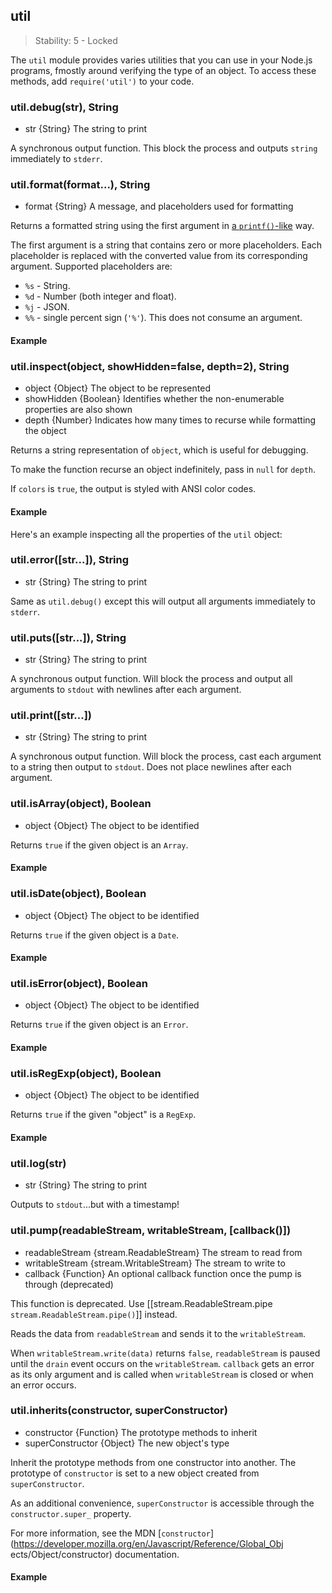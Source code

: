 ## util

> Stability: 5 - Locked


The `util` module provides varies utilities that you can use in your Node.js
programs, fmostly around verifying the type of an object. To access these
methods, add `require('util')` to your code.


### util.debug(str), String
- str {String}   The string to print

A synchronous output function. This block the process and outputs `string`
immediately to `stderr`.



### util.format(format...), String
- format {String} A message, and placeholders used for formatting

Returns a formatted string using the first argument in [a
`printf()`-like](http://en.wikipedia.org/wiki/Printf_format_string#Format_placeholders) way.

The first argument is a string that contains zero or more placeholders. Each
placeholder is replaced with the converted value from its corresponding
argument. Supported placeholders are:

* `%s` - String.
* `%d` - Number (both integer and float).
* `%j` - JSON.
* `%%` - single percent sign (`'%'`). This does not consume an argument.


#### Example

<script src='http://snippets.c9.io/github.com/c9/nodemanual.org-examples/nodejs_ref_guide/util/util.format.js?linestart=3&lineend=0&showlines=false' defer='defer'></script> 


### util.inspect(object, showHidden=false, depth=2), String
- object {Object}   The object to be represented
- showHidden {Boolean}  Identifies whether the non-enumerable properties are
also shown
- depth {Number}  Indicates how many times to recurse while formatting the
object

Returns a string representation of `object`, which is useful for debugging.

To make the function recurse an object indefinitely, pass in `null` for `depth`.

If `colors` is `true`, the output is styled with ANSI color codes.

#### Example

Here's an example inspecting all the properties of the `util` object:

<script src='http://snippets.c9.io/github.com/c9/nodemanual.org-examples/nodejs_ref_guide/util/util.inspect.js?linestart=3&lineend=0&showlines=false' defer='defer'></script>


### util.error([str...]), String
- str {String}   The string to print

Same as `util.debug()` except this will output all arguments immediately to
`stderr`.

### util.puts([str...]), String
- str {String}   The string to print

A synchronous output function. Will block the process and output all arguments
to `stdout` with newlines after each argument.

### util.print([str...])
- str {String}   The string to print

A synchronous output function. Will block the process, cast each argument to a
string then output to `stdout`. Does not place newlines after each argument.

### util.isArray(object), Boolean
- object {Object}   The object to be identified

Returns `true` if the given object is an `Array`.

#### Example

<script src='http://snippets.c9.io/github.com/c9/nodemanual.org-examples/nodejs_ref_guide/util/util.isArray.js?linestart=3&lineend=0&showlines=false' defer='defer'></script>



### util.isDate(object), Boolean
- object {Object}   The object to be identified

Returns `true` if the given object is a `Date`.

#### Example

<script src='http://snippets.c9.io/github.com/c9/nodemanual.org-examples/nodejs_ref_guide/util/util.isDate.js?linestart=3&lineend=0&showlines=false' defer='defer'></script>



### util.isError(object), Boolean
- object {Object}   The object to be identified

Returns `true` if the given object is an `Error`.

#### Example

<script src='http://snippets.c9.io/github.com/c9/nodemanual.org-examples/nodejs_ref_guide/util/util.isError.js?linestart=3&lineend=0&showlines=false' defer='defer'></script>



### util.isRegExp(object), Boolean
- object {Object}   The object to be identified

Returns `true` if the given "object" is a `RegExp`.

#### Example

<script src='http://snippets.c9.io/github.com/c9/nodemanual.org-examples/nodejs_ref_guide/util/util.isRegExp.js?linestart=3&lineend=0&showlines=false' defer='defer'></script>




### util.log(str)
- str {String}  The string to print

Outputs to `stdout`...but with a timestamp!




### util.pump(readableStream, writableStream, [callback()])
- readableStream {stream.ReadableStream}  The stream to read from
- writableStream {stream.WritableStream}  The stream to write to
- callback {Function}   An optional callback function once the pump is through
(deprecated)

This function is deprecated. Use [[stream.ReadableStream.pipe `stream.ReadableStream.pipe()`]] instead.

Reads the data from `readableStream` and sends it to the `writableStream`.

When `writableStream.write(data)` returns `false`, `readableStream` is paused
until the `drain` event occurs on the `writableStream`. `callback` gets an error
as its only argument and is called when `writableStream` is closed or when an
error occurs.


### util.inherits(constructor, superConstructor)
- constructor {Function}  The prototype methods to inherit
- superConstructor {Object}  The new object's type

Inherit the prototype methods from one constructor into another. The prototype
of `constructor` is set to a new object created from `superConstructor`.

As an additional convenience, `superConstructor` is accessible through the
`constructor.super_` property.

For more information, see the MDN
[`constructor`](https://developer.mozilla.org/en/Javascript/Reference/Global_Obj
ects/Object/constructor) documentation.

#### Example

<script src='http://snippets.c9.io/github.com/c9/nodemanual.org-examples/nodejs_ref_guide/util/util.inherits.js?linestart=3&lineend=0&showlines=false' defer='defer'></script>



